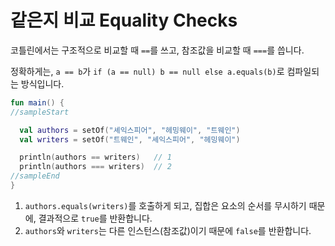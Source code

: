 # 같은지 비교 Equality Checks

코틀린에서는 구조적으로 비교할 때 `==`를 쓰고, 참조값을 비교할 때 `===`를 씁니다.

정확하게는, `a == b`가 `if (a == null) b == null else a.equals(b)`로 컴파일되는 방식입니다.

```kotlin
fun main() {
//sampleStart

  val authors = setOf("셰익스피어", "헤밍웨이", "트웨인")
  val writers = setOf("트웨인", "셰익스피어", "헤밍웨이")

  println(authors == writers)   // 1
  println(authors === writers)  // 2
//sampleEnd
}
```

1. `authors.equals(writers)`를 호출하게 되고, 집합은 요소의 순서를 무시하기 때문에, 결과적으로 `true`를 반환합니다.
2. `authors`와 `writers`는 다른 인스턴스(참조값)이기 때문에 `false`를 반환합니다.
